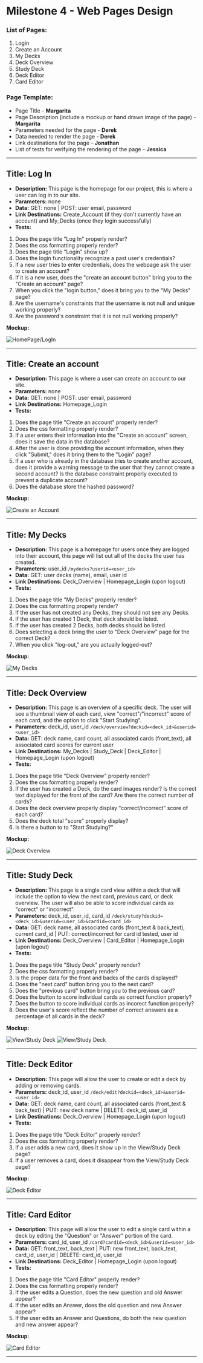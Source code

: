 # Milestone 4 - Web Pages Design

### List of Pages:

1. Login
2. Create an Account
3. My Decks
4. Deck Overview
5. Study Deck
6. Deck Editor
7. Card Editor

### Page Template:
* Page Title - **Margarita**
* Page Description (include a mockup or hand drawn image of the page) - **Margarita**
* Parameters needed for the page - **Derek**
* Data needed to render the page - **Derek**
* Link destinations for the page - **Jonathan**
* List of tests for verifying the rendering of the page - **Jessica**

---

## Title: Log In
- **Description:** This page is the homepage for our project, this is where a user can log in to our site. 
- **Parameters:** none
- **Data:** GET: none | POST: user email, password
- **Link Destinations:** Create_Account (if they don't currently have an account) and My_Decks (once they login successfully)
- **Tests:**

1. Does the page title "Log In" properly render?
2. Does the css formatting properly render?
3. Does the page title "Login" show up?
4. Does the login functionality recognize a past user's credentials?
5. If a new user tries to enter credentials, does the webpage ask the user to create an account?
6. If it is a new user, does the "create an account button" bring you to the "Create an account" page?
7. When you click the "login button," does it bring you to the "My Decks" page?
8. Are the username's constraints that the username is not null and unique working properly?
9. Are the password's constraint that it is not null working properly?

**Mockup:** 

![HomePage/LogIn](images/Homepage_Login.png)

---

## Title: Create an account
- **Description:** This page is where a user can create an account to our site. 
- **Parameters:** none 
- **Data:** GET: none | POST: user email, password
- **Link Destinations:** Homepage_Login
- **Tests:**

1. Does the page title "Create an account" properly render?
2. Does the css formatting properly render?
3. If a user enters their information into the "Create an account" screen, does it save the data in the database?
4. After the user is done providing the account information, when they click "Submit," does it bring them to the "Login" page?
5. If a user who is already in the database tries to create another account, does it provide a warning message to the user that they cannot create a second account? Is the database constraint properly executed to prevent a duplicate account?
6. Does the database store the hashed password?

**Mockup:** 

![Create an Account](images/Create_Account.png)

---

## Title: My Decks
- **Description:** This page is a homepage for users once they are logged into their account, this page will list out all of the decks the user has created.
- **Parameters:** user_id `/mydecks?userid=<user_id>`
- **Data:** GET: user decks (name), email, user id 
- **Link Destinations:** Deck_Overview | Homepage_Login (upon logout)
- **Tests:**

1. Does the page title "My Decks" properly render?
2. Does the css formatting properly render?
3. If the user has not created any Decks, they should not see any Decks.
4. If the user has created 1 Deck, that deck should be listed. 
5. If the user has created 2 Decks, both decks should be listed.
6. Does selecting a deck bring the user to "Deck Overview" page for the correct Deck? 
7. When you click "log-out," are you actually logged-out?

**Mockup:** 

![My Decks](images/My_Decks.png)

---

## Title: Deck Overview
- **Description:** This page is an overview of a specific deck. The user will see a thumbnail view of each card, view "correct"/"incorrect" score of each card, and the option to click "Start Studying".
- **Parameters:** deck_id, user_id `/deck/overview?deckid=<deck_id>&userid=<user_id>`
- **Data:** GET: deck name, card count, all associated cards (front_text), all associated card scores for current user
- **Link Destinations:** My_Decks | Study_Deck | Deck_Editor | Homepage_Login (upon logout)
- **Tests:**

1. Does the page title "Deck Overview" properly render?
2. Does the css formatting properly render?
3. If the user has created a Deck, do the card images render? Is the correct text displayed for the front of the card? Are there the correct number of cards?
4. Does the deck overview properly display "correct/incorrect" score of each card?
5. Does the deck total "score" properly display?
6. Is there a button to to "Start Studying?"

**Mockup:** 

![Deck Overview](images/Deck_Overview.png)

---

## Title: Study Deck
- **Description:** This page is a single card view within a deck that will include the option to view the next card, previous card, or deck overview. The user will also be able to score individual cards as "correct" or "incorrect".
- **Parameters:** deck_id, user_id, card_id `/deck/study?deckid=<deck_id>&userid=<user_id>&cardid=<card_id>`
- **Data:** GET: deck name, all associated cards (front_text & back_text), current card_id | PUT: correct/incorrect for card id tested, user id
- **Link Destinations:** Deck_Overview | Card_Editor | Homepage_Login (upon logout)
- **Tests:**

1. Does the page title "Study Deck" properly render?
2. Does the css formatting properly render?
3. Is the proper data for the front and backs of the cards displayed?
4. Does the "next card" button bring you to the next card?
5. Does the "previous card" button bring you to the previous card?
6. Does the button to score individual cards as correct function properly?
7. Does the button to score individual cards as incorect function properly?
8.  Does the user's score reflect the number of correct answers as a percentage of all cards in the deck?

**Mockup:** 

![View/Study Deck](images/Study_Question.png) 
![View/Study Deck](images/Study_Answer.png)

---

## Title: Deck Editor
- **Description:** This page will allow the user to create or edit a deck by adding or removing cards. 
- **Parameters:** deck_id, user_id `/deck/edit?deckid=<deck_id>&userid=<user_id>`
- **Data:** GET: deck name, card count, all associated cards (front_text & back_text) | PUT: new deck name | DELETE: deck_id, user_id
- **Link Destinations:** Deck_Overview | Homepage_Login (upon logout)
- **Tests:**

1. Does the page title "Deck Editor" properly render?
2. Does the css formatting properly render?
3. If a user adds a new card, does it show up in the View/Study Deck page?
4. If a user removes a card, does it disappear from the View/Study Deck page?

**Mockup:** 

![Deck Editor](images/Deck_Editor.png)

---

## Title: Card Editor
- **Description:** This page will allow the user to edit a single card within a deck by editing the "Question" or "Answer" portion of the card.
- **Parameters:** card_id, user_id `/card?cardid=<deck_id>&userid=<user_id>`
- **Data:** GET: front_text, back_text | PUT: new front_text, back_text, card_id, user_id | DELETE: card_id, user_id
- **Link Destinations:** Deck_Editor | Homepage_Login (upon logout)
- **Tests:**

1. Does the page title "Card Editor" properly render?
2. Does the css formatting properly render?
3. If the user edits a Question, does the new question and old Answer appear?
4. If the user edits an Answer, does the old question and new Answer appear?
5. If the user edits an Answer and Questions, do both the new question and new answer appear?

**Mockup:** 

![Card Editor](images/Card_Editor.png)

---
